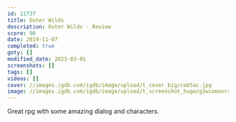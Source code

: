 ```yaml
---
id: 11737
title: Outer Wilds
description: Outer Wilds - Review
score: 90
date: 2019-11-07
completed: true
goty: []
modified_date: 2023-03-01
screenshots: []
tags: []
videos: []
cover: //images.igdb.com/igdb/image/upload/t_cover_big/co65ac.jpg
image: //images.igdb.com/igdb/image/upload/t_screenshot_huge/g3wcomoxrsuet9cuhl9q.jpg
---
```

Great rpg with some amazing dialog and characters.